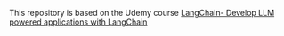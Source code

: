 This repository is based on the Udemy course [LangChain- Develop LLM powered applications with LangChain](https://www.udemy.com/course/langchain/)